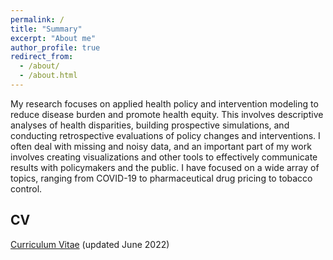 ```yaml
---
permalink: /
title: "Summary"
excerpt: "About me"
author_profile: true
redirect_from: 
  - /about/
  - /about.html
---
```


My research focuses on applied health policy and intervention modeling to reduce disease burden and promote health equity. This involves descriptive analyses of health disparities, building prospective simulations, and conducting retrospective evaluations of policy changes and interventions. I often deal with missing and noisy data, and an important part of my work involves creating visualizations and other tools to effectively communicate results with policymakers and the public. I have focused on a wide array of topics, ranging from COVID-19 to pharmaceutical drug pricing to tobacco control.

## CV
[Curriculum Vitae](/files/Reitsma_CV_June8_2022.pdf) (updated June 2022)
